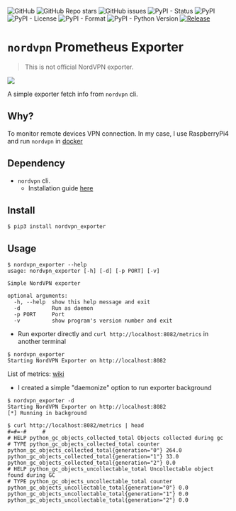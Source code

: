![GitHub](https://img.shields.io/github/license/veerendra2/nordvpn-exporter)
![GitHub Repo stars](https://img.shields.io/github/stars/veerendra2/nordvpn-exporter)
![GitHub issues](https://img.shields.io/github/issues/veerendra2/nordvpn-exporter)
![PyPI - Status](https://img.shields.io/pypi/status/nordvpn-exporter)
![PyPI](https://img.shields.io/pypi/v/nordvpn-exporter?style=plastic)
![PyPI - License](https://img.shields.io/pypi/l/nordvpn-exporter)
![PyPI - Format](https://img.shields.io/pypi/format/nordvpn-exporter)
![PyPI - Python Version](https://img.shields.io/pypi/pyversions/nordvpn-exporter)
[![Release](https://github.com/veerendra2/nordvpn-exporter/actions/workflows/release.yaml/badge.svg)](https://github.com/veerendra2/nordvpn-exporter/actions/workflows/release.yaml)

# `nordvpn` Prometheus Exporter
> This is not official NordVPN exporter. 

[<img src="https://user-images.githubusercontent.com/8393701/138961711-e56542f4-0ac0-4113-bbec-6172e4ce066e.png">](https://user-images.githubusercontent.com/8393701/138961711-e56542f4-0ac0-4113-bbec-6172e4ce066e.png)


A simple exporter fetch info from `nordvpn` cli. 

## Why?
To monitor remote devices VPN connection. In my case, I use RaspberryPi4 and run `nordvpn` in [docker](https://github.com/bubuntux/nordvpn)

## Dependency
* `nordvpn` cli.
   * Installation guide [here](https://support.nordvpn.com/FAQ/Setup-tutorials/1182453582/Installing-and-using-NordVPN-on-Linux.htm)

## Install
```
$ pip3 install nordvpn_exporter
```
## Usage
```
$ nordvpn_exporter --help
usage: nordvpn_exporter [-h] [-d] [-p PORT] [-v]

Simple NordVPN exporter

optional arguments:
  -h, --help  show this help message and exit
  -d          Run as daemon
  -p PORT     Port
  -v          show program's version number and exit
```
* Run exporter directly and `curl http://localhost:8082/metrics` in another terminal
```
$ nordvpn_exporter 
Starting NordVPN Exporter on http://localhost:8082
```

List of metrics: [wiki](https://github.com/veerendra2/nordvpn-exporter/wiki)

* I created a simple "daemonize" option to run exporter background 
```
$ nordvpn_exporter -d
Starting NordVPN Exporter on http://localhost:8082
[*] Running in background

$ curl http://localhost:8082/metrics | head
#=#=-#     #                                                                                                                                     
# HELP python_gc_objects_collected_total Objects collected during gc
# TYPE python_gc_objects_collected_total counter
python_gc_objects_collected_total{generation="0"} 264.0
python_gc_objects_collected_total{generation="1"} 33.0
python_gc_objects_collected_total{generation="2"} 0.0
# HELP python_gc_objects_uncollectable_total Uncollectable object found during GC
# TYPE python_gc_objects_uncollectable_total counter
python_gc_objects_uncollectable_total{generation="0"} 0.0
python_gc_objects_uncollectable_total{generation="1"} 0.0
python_gc_objects_uncollectable_total{generation="2"} 0.0
```
